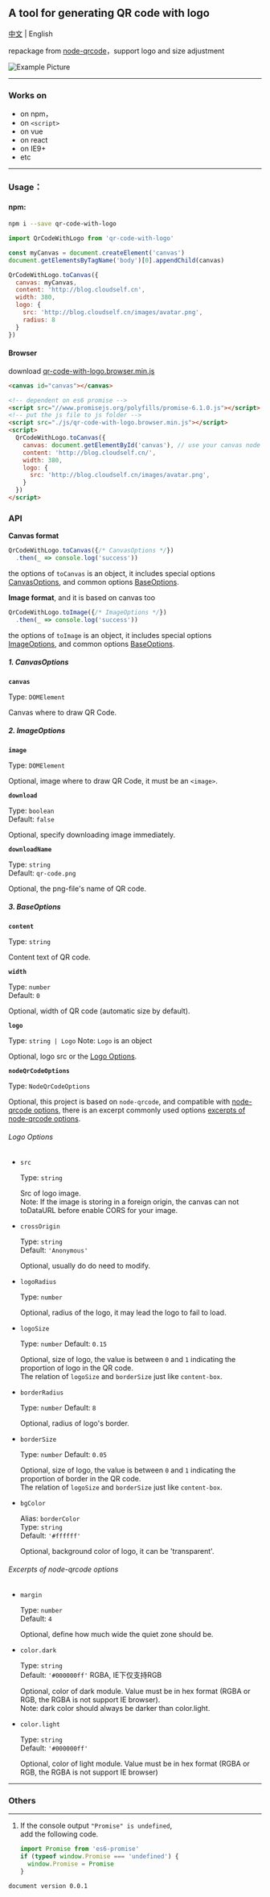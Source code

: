 ## A tool for generating QR code with logo   

[中文](./README.md) | English

repackage from [node-qrcode](https://github.com/soldair/node-qrcode)，support logo and size adjustment

![Example Picture](https://raw.githubusercontent.com/HerbLuo/qr-code-with-logo/master/qr-code-with-logo-screenshot-v2.png)

___

### Works on
- on npm，
- on `<script>`
- on vue
- on react
- on IE9+
- etc
___

### Usage：
#### npm:
```bash
npm i --save qr-code-with-logo
```

```javascript
import QrCodeWithLogo from 'qr-code-with-logo'

const myCanvas = document.createElement('canvas')
document.getElementsByTagName('body')[0].appendChild(canvas)

QrCodeWithLogo.toCanvas({
  canvas: myCanvas,
  content: 'http://blog.cloudself.cn',
  width: 380,
  logo: {
    src: 'http://blog.cloudself.cn/images/avatar.png',
    radius: 8
  }
})
```

#### Browser
download [qr-code-with-logo.browser.min.js](https://raw.githubusercontent.com/HerbLuo/qr-code-with-logo/master/lib/qr-code-with-logo.browser.min.js)  
```html
<canvas id="canvas"></canvas>

<!-- dependent on es6 promise -->
<script src="//www.promisejs.org/polyfills/promise-6.1.0.js"></script>
<!-- put the js file to js folder -->
<script src="./js/qr-code-with-logo.browser.min.js"></script>
<script>
  QrCodeWithLogo.toCanvas({
    canvas: document.getElementById('canvas'), // use your canvas node to replace it
    content: 'http://blog.cloudself.cn/',
    width: 380,
    logo: {
      src: 'http://blog.cloudself.cn/images/avatar.png',
    }
  })
</script>
```

### API  

**Canvas format**
```javascript
QrCodeWithLogo.toCanvas({/* CanvasOptions */})
  .then(_ => console.log('success'))
```

the options of `toCanvas` is an object, it includes special options [CanvasOptions](#1-canvasoptions), and common options [BaseOptions](#3-baseoptions).  

**Image format**, and it is based on canvas too  
```javascript
QrCodeWithLogo.toImage({/* ImageOptions */})
  .then(_ => console.log('success'))
```

the options of `toImage` is an object, it includes special options [ImageOptions](#2-imageoptions), and common options [BaseOptions](#3-baseoptions).  

##### 1. CanvasOptions

**`canvas`**  

Type: `DOMElement`  

Canvas where to draw QR Code.  


##### 2. ImageOptions

**`image`**  

Type: `DOMElement`  

Optional, image where to draw QR Code, it must be an `<image>`.  


**`download`**  

Type: `boolean`  
Default: `false`  

Optional, specify downloading image immediately.   


**`downloadName`**  

Type: `string`  
Default: `qr-code.png`  

Optional, the png-file's name of QR code.


##### 3. BaseOptions

**`content`**  

Type: `string`  

Content text of QR code.  


**`width`**  

Type: `number`  
Default: `0` 

Optional, width of QR code (automatic size by default).  


**`logo`**  

Type: `string | Logo` Note: `Logo` is an object

Optional, logo src or the [Logo Options](#logo-options).  
  
  
**`nodeQrCodeOptions`**  

Type: `NodeQrCodeOptions`  

Optional, this project is based on `node-qrcode`, and compatible with [node-qrcode options](https://github.com/soldair/node-qrcode#qr-code-options), 
there is an excerpt commonly used options [excerpts of node-qrcode options](#excerpts-of-node-qrcode-options).




###### Logo Options

* `src`  

  Type: `string`  
  
  Src of logo image.  
  Note: If the image is storing in a foreign origin, the canvas can not toDataURL before enable CORS for your image.   
  
* `crossOrigin`  

  Type: `string`  
  Default: `'Anonymous'`
  
  Optional, usually do do need to modify.  
  
* `logoRadius`  

  Type: `number`
    
  Optional, radius of the logo, it may lead the logo to fail to load.  
  
* `logoSize`  

  Type: `number`
  Default: `0.15`
    
  Optional, size of logo, the value is between `0` and `1` indicating the proportion of logo in the QR code.  
  The relation of `logoSize` and `borderSize` just like `content-box`.  
    
* `borderRadius`  

  Type: `number`
  Default: `8`
 
  Optional, radius of logo's border.  
  
* `borderSize`  

  Type: `number`
  Default: `0.05`
    
  Optional, size of logo, the value is between `0` and `1` indicating the proportion of border in the QR code.  
  The relation of `logoSize` and `borderSize` just like `content-box`.  
  
* `bgColor`  

  Alias: `borderColor`  
  Type: `string`  
  Default: `'#ffffff'`
  
  Optional, background color of logo, it can be 'transparent'.  


###### Excerpts of node-qrcode options

* `margin`  

  Type: `number`  
  Default: `4`
  
  Optional, define how much wide the quiet zone should be.  
  
* `color.dark`  

  Type: `string`  
  Default: `'#000000ff'`  RGBA, IE下仅支持RGB
  
  Optional, color of dark module. Value must be in hex format (RGBA or RGB, the RGBA is not support IE browser).  
  Note: dark color should always be darker than color.light.  
  
* `color.light`  

  Type: `string`  
  Default: `'#000000ff'`
  
  Optional, color of light module. Value must be in hex format (RGBA or RGB, the RGBA is not support IE browser)  
  
_____

### Others

_____

1. If the console output `"Promise" is undefined`,  
   add the following code.
   ```javascript
   import Promise from 'es6-promise'
   if (typeof window.Promise === 'undefined') {
     window.Promise = Promise
   }
   ```
   
`document version 0.0.1`
